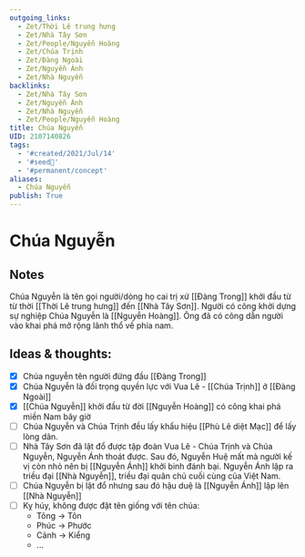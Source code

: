 ```yaml
---
outgoing_links:
  - Zet/Thời Lê trung hưng
  - Zet/Nhà Tây Sơn
  - Zet/People/Nguyễn Hoàng
  - Zet/Chúa Trịnh
  - Zet/Đàng Ngoài
  - Zet/Nguyễn Ánh
  - Zet/Nhà Nguyễn
backlinks:
  - Zet/Nhà Tây Sơn
  - Zet/Nguyễn Ánh
  - Zet/Nhà Nguyễn
  - Zet/People/Nguyễn Hoàng
title: Chúa Nguyễn
UID: 2107140826
tags:
  - '#created/2021/Jul/14'
  - '#seed🥜'
  - '#permanent/concept'
aliases:
  - Chúa Nguyễn
publish: True
---
```

# Chúa Nguyễn

## Notes
Chúa Nguyễn là tên gọi người/dòng họ cai trị xứ [[Đàng Trong]] khởi đầu từ từ thời [[Thời Lê trung hưng]] đến [[Nhà Tây Sơn]]. Người có công khởi dựng sự nghiệp Chúa Nguyễn là [[Nguyễn Hoàng]]. Ông đã có công dẫn người vào khai phá mở rộng lãnh thổ về phía nam.

## Ideas & thoughts:
- [x] Chúa nguyễn tên người đứng đầu [[Đàng Trong]]
- [x] Chúa Nguyễn là đối trọng quyền lực với Vua Lê - [[Chúa Trịnh]] ở [[Đàng Ngoài]]
- [x] [[Chúa Nguyễn]] khởi đầu từ đời [[Nguyễn Hoàng]] có công khai phá miền Nam bây giờ
- [ ] Chúa Nguyễn và Chúa Trịnh đều lấy khẩu hiệu [[Phù Lê diệt Mạc]] để lấy lòng dân.
- [ ] Nhà Tây Sơn đã lật đổ được tập đoàn Vua Lê - Chúa Trịnh và Chúa Nguyễn, Nguyễn Ánh thoát được. Sau đó, Nguyễn Huệ mất mà người kế vị còn nhỏ nên bị [[Nguyễn Ánh]] khởi binh đánh bại. Nguyễn Ánh lập ra triều đại [[Nhà Nguyễn]], triều đại quân chủ cuối cùng của Việt Nam.
- [ ] Chúa Nguyễn bị lật đổ nhưng sau đó hậu duệ là [[Nguyễn Ánh]] lập lên [[Nhà Nguyễn]]
- [ ] Kỵ húy, không được đặt tên giống với tên chúa:
	- Tông -> Tôn
	- Phúc -> Phước
	- Cảnh -> Kiểng
	- ...
